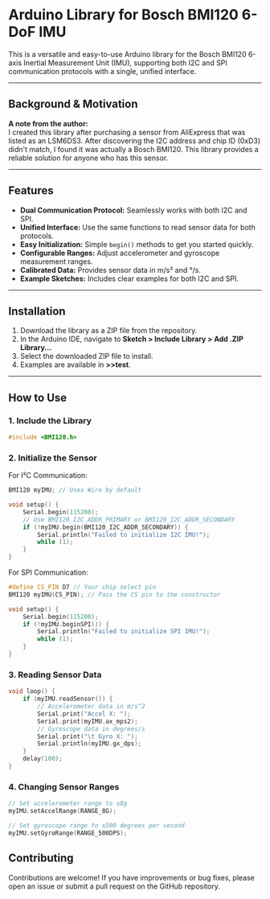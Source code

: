 # Arduino Library for Bosch BMI120 6-DoF IMU

This is a versatile and easy-to-use Arduino library for the Bosch BMI120 6-axis Inertial Measurement Unit (IMU), supporting both I2C and SPI communication protocols with a single, unified interface.

---

## Background & Motivation
**A note from the author:**  
I created this library after purchasing a sensor from AliExpress that was listed as an LSM6DS3. After discovering the I2C address and chip ID (0xD3) didn't match, I found it was actually a Bosch BMI120. This library provides a reliable solution for anyone who has this sensor.

---

## Features
- **Dual Communication Protocol:** Seamlessly works with both I2C and SPI.  
- **Unified Interface:** Use the same functions to read sensor data for both protocols.  
- **Easy Initialization:** Simple `begin()` methods to get you started quickly.  
- **Configurable Ranges:** Adjust accelerometer and gyroscope measurement ranges.  
- **Calibrated Data:** Provides sensor data in m/s² and °/s.  
- **Example Sketches:** Includes clear examples for both I2C and SPI.  

---

## Installation
1. Download the library as a ZIP file from the repository.  
2. In the Arduino IDE, navigate to **Sketch > Include Library > Add .ZIP Library...**  
3. Select the downloaded ZIP file to install.  
4. Examples are available in **>>test**.  

---

## How to Use

### 1. Include the Library
```cpp
#include <BMI120.h> 
```
### 2. Initialize the Sensor
  For I²C Communication:

```cpp
BMI120 myIMU; // Uses Wire by default

void setup() {
    Serial.begin(115200);
    // Use BMI120_I2C_ADDR_PRIMARY or BMI120_I2C_ADDR_SECONDARY
    if (!myIMU.begin(BMI120_I2C_ADDR_SECONDARY)) {
        Serial.println("Failed to initialize I2C IMU!");
        while (1);
    }
}

```
  For SPI Communication:
```cpp
#define CS_PIN D7 // Your chip select pin
BMI120 myIMU(CS_PIN); // Pass the CS pin to the constructor

void setup() {
    Serial.begin(115200);
    if (!myIMU.beginSPI()) {
        Serial.println("Failed to initialize SPI IMU!");
        while (1);
    }
}

```
### 3. Reading Sensor Data
```cpp
void loop() {
    if (myIMU.readSensor()) {
        // Accelerometer data in m/s^2
        Serial.print("Accel X: ");
        Serial.print(myIMU.ax_mps2);
        // Gyroscope data in degrees/s
        Serial.print("\t Gyro X: ");
        Serial.println(myIMU.gx_dps);
    }
    delay(100);
}

```
### 4. Changing Sensor Ranges
```cpp
// Set accelerometer range to ±8g
myIMU.setAccelRange(RANGE_8G);

// Set gyroscope range to ±500 degrees per second
myIMU.setGyroRange(RANGE_500DPS);

```
## Contributing

Contributions are welcome! If you have improvements or bug fixes, please open an issue or submit a pull request on the GitHub repository.
